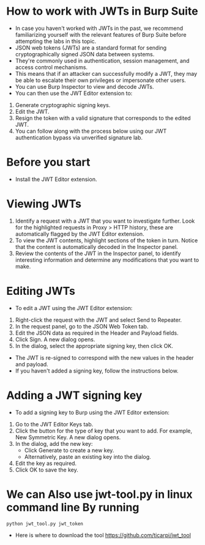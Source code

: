 # How to work with JWTs in Burp Suite
- In case you haven't worked with JWTs in the past, we recommend familiarizing yourself with the relevant features of Burp Suite before attempting the labs in this topic.
- JSON web tokens (JWTs) are a standard format for sending cryptographically signed JSON data between systems. 
- They're commonly used in authentication, session management, and access control mechanisms. 
- This means that if an attacker can successfully modify a JWT, they may be able to escalate their own privileges or impersonate other users.
- You can use Burp Inspector to view and decode JWTs. 
- You can then use the JWT Editor extension to:
1. Generate cryptographic signing keys.
2. Edit the JWT.
3. Resign the token with a valid signature that corresponds to the edited JWT.
4. You can follow along with the process below using our JWT authentication bypass via unverified signature lab.

# Before you start
- Install the JWT Editor extension.

# Viewing JWTs
1. Identify a request with a JWT that you want to investigate further. Look for the highlighted requests in Proxy > HTTP history, these are automatically flagged by the JWT Editor extension.
2. To view the JWT contents, highlight sections of the token in turn. Notice that the content is automatically decoded in the Inspector panel.
3. Review the contents of the JWT in the Inspector panel, to identify interesting information and determine any modifications that you want to make.

# Editing JWTs
- To edit a JWT using the JWT Editor extension:
1. Right-click the request with the JWT and select Send to Repeater.
2. In the request panel, go to the JSON Web Token tab.
3. Edit the JSON data as required in the Header and Payload fields.
4. Click Sign. A new dialog opens.
5. In the dialog, select the appropriate signing key, then click OK. 
- The JWT is re-signed to correspond with the new values in the header and payload. 
- If you haven't added a signing key, follow the instructions below.

# Adding a JWT signing key
- To add a signing key to Burp using the JWT Editor extension:
1. Go to the JWT Editor Keys tab.
2. Click the button for the type of key that you want to add. For example, New Symmetric Key. A new dialog opens.
3. In the dialog, add the new key:
    - Click Generate to create a new key.
    - Alternatively, paste an existing key into the dialog.
4. Edit the key as required.
5. Click OK to save the key.

# We can Also use jwt-tool.py in linux command line By running 
```
python jwt_tool.py jwt_token
``` 
- Here is where to download the tool https://github.com/ticarpi/jwt_tool


